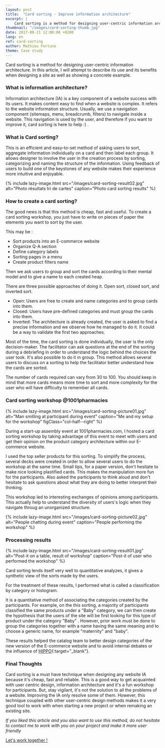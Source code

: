 ```yaml
---
layout: post
title:  "Card sorting - Improve information architecture"
excerpt: |
    Card sorting is a method for designing user-centric information architecture. In this article, I will attempt to describe its use and its benefits when designing a site as well as showing a concrete example.
thumbnail: "/images/card-sorting-thumb.jpg"
date: 2017-08-21 12:00:00 +0200
lang: en
ref: card-sorting
author: Mathieu Fortune
theme: Case study
---
```


Card sorting is a method for designing user-centric information architecture. In this article, I will attempt to describe its use and its benefits when designing a site as well as showing a concrete example.


### What is information architecture?

Information architecture (IA) is a key component of a website success with its users. It makes content easy to find when a website is complex.
It refers to the website information structure.
Usually, we use a navigation component (sitemaps, menu, breadcrumb, filters) to navigate inside a website. This navigation is used by the user, and therefore if you want to improve it, card sorting is here to help :) .


### What is Card sorting?

This is an efficient and easy-to-set method of asking users to sort, aggregate information individually on a card and then label each group. It allows designer to involve the user in the creation process by sorting, categorizing and naming the structure of the information. Using feedback of users to build one of the keystones of any website makes their experience more intuitive and enjoyable.

{% include lazy-image.html src="/images/card-sorting-result02.jpg" alt="Photo résultats tri de cartes" caption="Photo card sorting results" %}



### How to create a card sorting?

The good news is that this method is cheap, fast and useful.
To create a card sorting workshop, you just have to write on pieces of paper the elements you want to sort by the user.


This may be :

* Sort products into an E-commerce website
* Organize Q-A section
* Define category labels
* Sorting pages in a menu
* Create product filters name

Then we ask users to group and sort the cards according to their mental model and to give a name to each created heap.

There are three possible approaches of doing it. Open sort, closed sort, and inverted sort.

* Open: Users are free to create and name categories and to group cards into them.
* Closed: Users have pre-defined categories and must group the cards into them.
* Inverted: The architecture is already created, the user is asked to find a precise information and we observe how he managed to do it. It could be a way to validate the first two approaches.

Most of the time, the card sorting is done individually, the user is the only decision-maker. The facilitator can ask questions at the end of the sorting during a debriefing in order to understand the logic behind the choices the user took.
It's also possible to do it in group. This method allows several users to discuss on a sorting to help the facilitator better understand how the cards are sorted.

The number of cards required can vary from 30 to 100. You should keep in mind that more cards means more time to sort and more complexity for the user who will have difficulty to remember all cards.



### Card sorting workshop @1001pharmacies

{% include lazy-image.html src="/images/card-sorting-picture01.jpg" alt="Man smilling at participant during event" caption="Me and my setup for the workshop" figClass="col-half--right" %}

During a start-up assembly event at 1001pharmacies.com, I hosted a card sorting workshop by taking advantage of this event to meet with users and get their opinion on the product category architecture within our E-commerce website.

I used the top seller products for this sorting. To simplify the process, several decks were created in order to allow several users to do the workshop at the same time.
Small tips, for a paper version, don't hesitate to make nice looking plastified cards. This makes the manipulation more fun for the participants.
Also asked the participants to think aloud and don't hesitate to ask questions about what they are doing to better interpret their thinking.

This workshop led to interesting exchanges of opinions among participants. This actually help to understand the diversity of users's logic when they navigate throug an unorganized structure.

{% include lazy-image.html src="/images/card-sorting-picture02.jpg" alt="People chatting during event" caption="People performing the workshop" %}



### Processing results

{% include lazy-image.html src="/images/card-sorting-result01.jpg" alt="Post-it on a table, result of workshop" caption="Post-it of user who performed the workshop" %}

Card sorting lends itself very well to quantitative analyzes, it gives a synthetic view of the sorts made by the users.

For the treatment of these results, I performed what is called a classification by category or histogram.

It is a quantitative method of associating the categories created by the participants. For example, on the this sorting, a majority of participants classified the same products under a "Baby" category, we can then create the hypothesis that the users of the site will be first looking for this type of product under the category "Baby" . However, prior work must be done to group the categories together with a name having the same meaning and to choose a generic name, for example "maternity" and "baby".

These results helped the catalog team to better design categories of the new version of the E-commerce website and to avoid internal debates or the influence of [HIPPO](http://www.askahippo.com/){:target="_blank"}.


### Final Thoughts

Card sorting is a must have technique when designing any website IA because it's cheap, fast and reliable. This is a good way to get acquainted with user centric design, information architecture and it's a fun workshop for participants. But, stay vigilant, it's not the solution to all the problems of a website. Improving the IA only resolve some of them. However, this technique coupled with other user-centric design methods makes it a very good tool to work with when starting a new project or when remaking an existing site.

_If you liked this article and you also want to use this method, do not hesitate to contact me to work with you on your project and make it more user friendly_


<div class="text-center">
  <a href="mailto:pro.mathieu.fortune@gmail.com?subject=Hey let's work together !&amp;body=Hi Mathieu, I was looking to hire someone like you for..." title="" class="btn--default btn--medium">Let's work together !</a>
</div>
